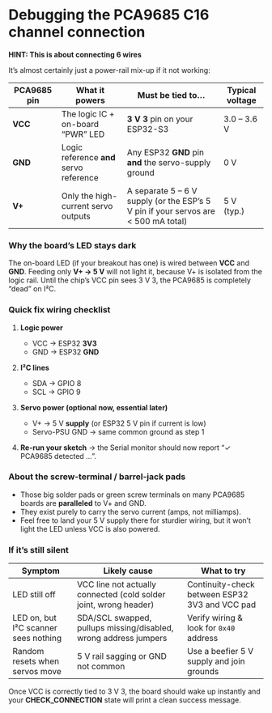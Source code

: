 # Debugging the PCA9685 C16 channel connection

**HINT: This is about connecting 6 wires**

It’s almost certainly just a power-rail mix-up if it not working:

| PCA9685 pin | What it powers                          | Must be tied to…                                                                   | Typical voltage |
| ----------- | --------------------------------------- | ---------------------------------------------------------------------------------- | --------------- |
| **VCC**     | The logic IC + on-board “PWR” LED       | **3 V 3** pin on your ESP32-S3                                                     | 3.0 – 3.6 V     |
| **GND**     | Logic reference **and** servo reference | Any ESP32 **GND** pin **and** the servo-supply ground                              | 0 V             |
| **V+**      | Only the high-current servo outputs     | A separate 5 – 6 V supply (or the ESP’s 5 V pin if your servos are < 500 mA total) | 5 V (typ.)      |

### Why the board’s LED stays dark

The on-board LED (if your breakout has one) is wired between **VCC** and **GND**.
Feeding only **V+ → 5 V** will not light it, because V+ is isolated from the logic rail. Until the chip’s VCC pin sees 3 V 3, the PCA9685 is completely “dead” on I²C.

### Quick fix wiring checklist

1. **Logic power**

   * VCC → ESP32 **3V3**
   * GND → ESP32 **GND**

2. **I²C lines**

   * SDA → GPIO 8
   * SCL → GPIO 9

3. **Servo power (optional now, essential later)**

   * V+ → 5 V **supply** (or ESP32 5 V pin if current is low)
   * Servo-PSU GND → same common ground as step 1

4. **Re-run your sketch** → the Serial monitor should now report “✓ PCA9685 detected …”.

### About the screw-terminal / barrel-jack pads

* Those big solder pads or green screw terminals on many PCA9685 boards are **paralleled** to V+ and GND.
* They exist purely to carry the servo current (amps, not milliamps).
* Feel free to land your 5 V supply there for sturdier wiring, but it won’t light the LED unless VCC is also powered.

### If it’s still silent

| Symptom                              | Likely cause                                                      | What to try                                    |
| ------------------------------------ | ----------------------------------------------------------------- | ---------------------------------------------- |
| LED still off                        | VCC line not actually connected (cold solder joint, wrong header) | Continuity-check between ESP32 3V3 and VCC pad |
| LED on, but I²C scanner sees nothing | SDA/SCL swapped, pullups missing/disabled, wrong address jumpers  | Verify wiring & look for `0x40` address        |
| Random resets when servos move       | 5 V rail sagging or GND not common                                | Use a beefier 5 V supply and join grounds      |

Once VCC is correctly tied to 3 V 3, the board should wake up instantly and your **CHECK\_CONNECTION** state will print a clean success message.

